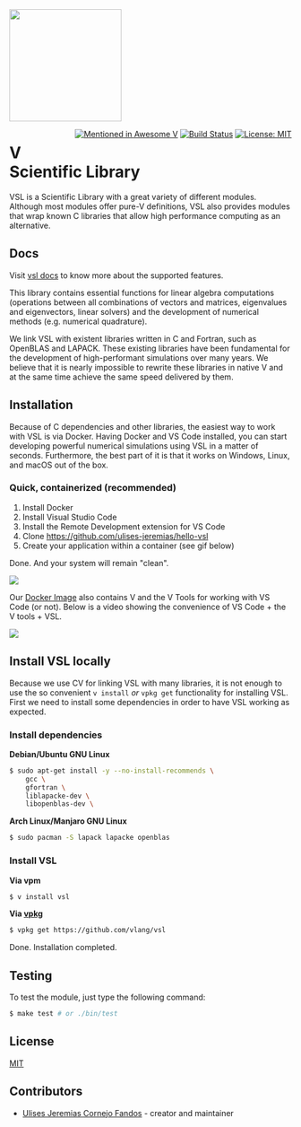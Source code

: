 <img style="width: 200px" width="200" src="https://raw.githubusercontent.com/vlang/vsl/master/static/vsl-logo.png">

<div style="float: right">

[![Mentioned in Awesome V](https://awesome.re/mentioned-badge.svg)](https://github.com/vlang/awesome-v/blob/master/README.md#scientific-computing)
[![Build Status](https://github.com/vlang/vsl/workflows/CI/badge.svg)](https://github.com/vlang/vsl/commits/master)
[![License: MIT](https://img.shields.io/badge/License-MIT-blue.svg)](https://opensource.org/licenses/MIT)

</div>

# V Scientific Library

VSL is a Scientific Library with a great variety of different modules.
Although most modules offer pure-V definitions, VSL also provides modules
that wrap known C libraries that allow high performance computing
as an alternative.

## Docs

Visit [vsl docs](https://vlang.github.io/vsl) to know more about the supported features.

This library contains essential functions for linear algebra computations
(operations between all combinations of vectors and matrices, eigenvalues and eigenvectors,
linear solvers) and the development of numerical methods (e.g. numerical quadrature).

We link VSL with existent libraries written in C and Fortran, such as OpenBLAS and LAPACK.
These existing libraries have been fundamental for the development of high-performant
simulations over many years. We believe that it is nearly impossible to rewrite these
libraries in native V and at the same time achieve the same speed delivered by them.

## Installation

Because of C dependencies and other libraries, the easiest way to work with VSL is via Docker.
Having Docker and VS Code installed, you can start developing powerful numerical simulations
using VSL in a matter of seconds. Furthermore, the best part of it is that it works on
Windows, Linux, and macOS out of the box.

### Quick, containerized (recommended)

1. Install Docker
2. Install Visual Studio Code
3. Install the Remote Development extension for VS Code
4. Clone https://github.com/ulises-jeremias/hello-vsl
5. Create your application within a container (see gif below)

Done. And your system will remain "clean".

![](https://raw.githubusercontent.com/vlang/vsl/master/static/vscode-open-in-container.gif)

Our [Docker Image](https://hub.docker.com/repository/docker/vsl/vsl) also contains V and the V Tools for working with VS Code (or not). Below is a video showing the convenience of VS Code + the V tools + VSL.

![](https://raw.githubusercontent.com/vlang/vsl/master/static/container.gif)

## Install VSL locally

Because we use CV for linking VSL with many libraries, it is not enough to use the
so convenient `v install` _or_ `vpkg get` functionality for installing VSL.
First we need to install some dependencies in order to have VSL working as expected.

### Install dependencies

**Debian/Ubuntu GNU Linux**

```sh
$ sudo apt-get install -y --no-install-recommends \
    gcc \
    gfortran \
    liblapacke-dev \
    libopenblas-dev \
```

**Arch Linux/Manjaro GNU Linux**

```sh
$ sudo pacman -S lapack lapacke openblas
```

### Install VSL

**Via vpm**

```sh
$ v install vsl
```

**Via [vpkg](https://github.com/v-pkg/vpkg)**

```sh
$ vpkg get https://github.com/vlang/vsl
```

Done. Installation completed.

## Testing

To test the module, just type the following command:

```sh
$ make test # or ./bin/test
```

## License

[MIT](LICENSE)

## Contributors

- [Ulises Jeremias Cornejo Fandos](https://github.com/ulises-jeremias) - creator and maintainer
